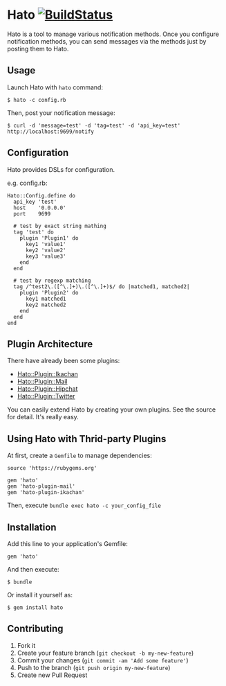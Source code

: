 # Hato [![BuildStatus](https://secure.travis-ci.org/kentaro/hato.png)](http://travis-ci.org/kentaro/hato)

Hato is a tool to manage various notification methods. Once you configure notification methods, you can send messages via the methods just by posting them to Hato.

## Usage

Launch Hato with `hato` command:

```
$ hato -c config.rb
```

Then, post your notification message:

```
$ curl -d 'message=test' -d 'tag=test' -d 'api_key=test' http://localhost:9699/notify
```

## Configuration

Hato provides DSLs for configuration.

e.g. config.rb:

```
Hato::Config.define do
  api_key 'test'
  host    '0.0.0.0'
  port    9699

  # test by exact string mathing
  tag 'test' do
    plugin 'Plugin1' do
      key1 'value1'
      key2 'value2'
      key3 'value3'
    end
  end

  # test by regexp matching
  tag /^test2\.([^\.]+)\.([^\.]+)$/ do |matched1, matched2|
    plugin 'Plugin2' do
      key1 matched1
      key2 matched2
    end
  end
end
```

## Plugin Architecture

There have already been some plugins:

  * [Hato::Plugin::Ikachan](https://github.com/kentaro/hato-plugin-ikachan)
  * [Hato::Plugin::Mail](https://github.com/kentaro/hato-plugin-mail)
  * [Hato::Plugin::Hipchat](https://github.com/banyan/hato-plugin-hipchat)
  * [Hato::Plugin::Twitter](https://github.com/kentaro/hato-plugin-twitter)

You can easily extend Hato by creating your own plugins. See the source for detail. It's really easy.

## Using Hato with Thrid-party Plugins

At first, create a `Gemfile` to manage dependencies:

```
source 'https://rubygems.org'

gem 'hato'
gem 'hato-plugin-mail'
gem 'hato-plugin-ikachan'
```

Then, execute `bundle exec hato -c your_config_file`

## Installation

Add this line to your application's Gemfile:

    gem 'hato'

And then execute:

    $ bundle

Or install it yourself as:

    $ gem install hato

## Contributing

1. Fork it
2. Create your feature branch (`git checkout -b my-new-feature`)
3. Commit your changes (`git commit -am 'Add some feature'`)
4. Push to the branch (`git push origin my-new-feature`)
5. Create new Pull Request


